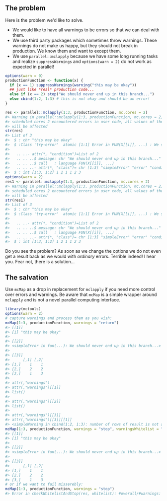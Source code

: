 The problem
-----------

Here is the problem we'd like to solve.

-   We would like to have all warnings to be errors so that we can deal with them.
-   We use third party packages which sometimes throw warnings. These warnings do not make us happy, but they should not break in production. We know them and want to except them.
-   We use `parallel::mclapply` because we have some long running tasks and realize `suppressWarnings` and `options(warn = 2)` do not work as expected in parallel!

``` r
options(warn = 0)
productionFunction <- function(x) {
  if (x == 1) suppressWarnings(warning("this may be okay"))
  ## just like *real* production code...
  else if (x == 2) stop("We should never end up in this branch...")
  else cbind(1:2, 1:3) # this is not okay and should be an error!
}

res <- parallel::mclapply(1:3, productionFunction, mc.cores = 2)
#> Warning in parallel::mclapply(1:3, productionFunction, mc.cores = 2):
#> scheduled cores 2 encountered errors in user code, all values of the jobs
#> will be affected
str(res)
#> List of 3
#>  $ : chr "this may be okay"
#>  $ :Class 'try-error'  atomic [1:1] Error in FUN(X[[i]], ...) : We should never end up in this branch...
#> 
#>   .. ..- attr(*, "condition")=List of 2
#>   .. .. ..$ message: chr "We should never end up in this branch..."
#>   .. .. ..$ call   : language FUN(X[[i]], ...)
#>   .. .. ..- attr(*, "class")= chr [1:3] "simpleError" "error" "condition"
#>  $ : int [1:3, 1:2] 1 2 1 1 2 3
options(warn = 2)
res1 <- parallel::mclapply(1:3, productionFunction, mc.cores = 2)
#> Warning in parallel::mclapply(1:3, productionFunction, mc.cores = 2):
#> scheduled cores 2 encountered errors in user code, all values of the jobs
#> will be affected
str(res1)
#> List of 3
#>  $ : chr "this may be okay"
#>  $ :Class 'try-error'  atomic [1:1] Error in FUN(X[[i]], ...) : We should never end up in this branch...
#> 
#>   .. ..- attr(*, "condition")=List of 2
#>   .. .. ..$ message: chr "We should never end up in this branch..."
#>   .. .. ..$ call   : language FUN(X[[i]], ...)
#>   .. .. ..- attr(*, "class")= chr [1:3] "simpleError" "error" "condition"
#>  $ : int [1:3, 1:2] 1 2 1 1 2 3
```

Do you see the problem? As soon as we change the options we do not even get a result back as we would with *ordinary* errors. Terrible indeed! I hear you. Fear not, there is a solution...

The salvation
-------------

Use `mcMap` as a drop in replacement for `mclapply` if you need more control over errors and warnings. Be aware that `mcMap` is a simple wrapper around `mclapply` and is not a novel parallel computing interface.

``` r
library(mctools)
options(warn = 2)
# capture warnings and process them as you wish:
mcMap(1:3, productionFunction, warnings = "return")
#> [[1]]
#> [1] "this may be okay"
#> 
#> [[2]]
#> <simpleError in fun(...): We should never end up in this branch...>
#> 
#> [[3]]
#>      [,1] [,2]
#> [1,]    1    1
#> [2,]    2    2
#> [3,]    1    3
#> 
#> attr(,"warnings")
#> attr(,"warnings")[[1]]
#> list()
#> 
#> attr(,"warnings")[[2]]
#> list()
#> 
#> attr(,"warnings")[[3]]
#> attr(,"warnings")[[3]][[1]]
#> <simpleWarning in cbind(1:2, 1:3): number of rows of result is not a multiple of vector length (arg 1)>
mcMap(1:3, productionFunction, warnings = "stop", warningsWhitelist = "multiple")
#> [[1]]
#> [1] "this may be okay"
#> 
#> [[2]]
#> <simpleError in fun(...): We should never end up in this branch...>
#> 
#> [[3]]
#>      [,1] [,2]
#> [1,]    1    1
#> [2,]    2    2
#> [3,]    1    3
# or if we want to fail misserebly:
mcMap(1:3, productionFunction, warnings = "stop")
#> Error in checkWhitelistAndStop(res, whitelist): #overall/#warnings: 3/1
```
